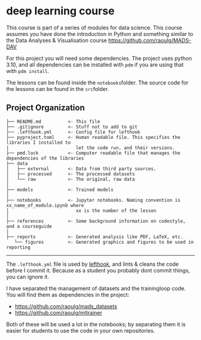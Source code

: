 deep learning course
==============================

This course is part of a series of modules for data science.
This course assumes you have done the introduction in Python and something similar to the Data Analyses & Visualisation course https://github.com/raoulg/MADS-DAV

For this project you will need some dependencies.
The project uses python 3.10, and all dependencies can be installed with `pdm` if you are using that with `pdm install`.

The lessons can be found inside the `notebooks`folder.
The source code for the lessons can be found in the `src`folder.


Project Organization
------------

    ├── README.md          <- This file
    ├── .gitignore         <- Stuff not to add to git
    ├── .lefthook.yml      <- Config file for lefthook
    ├── pyproject.toml     <- Human readable file. This specifies the libraries I installed to
    |                         let the code run, and their versions.
    ├── pmd.lock           <- Computer readable file that manages the dependencies of the libraries
    ├── data
    │   ├── external       <- Data from third party sources.
    │   ├── processed      <- The processed datasets
    │   └── raw            <- The original, raw data
    │
    ├── models             <- Trained models
    │
    ├── notebooks          <- Jupyter notebooks. Naming convention is xx_name_of_module.ipynb where
    │                         xx is the number of the lesson
    │
    ├── references         <- Some background information on codestyle, and a courseguide
    │
    ├── reports            <- Generated analysis like PDF, LaTeX, etc.
       └── figures         <- Generated graphics and figures to be used in reporting

--------

The `.lefthook.yml` file is used by [lefthook](https://github.com/evilmartians/lefthook), and lints & cleans the code before I commit it. Because as a student you probably dont commit things, you can ignore it.

I have separated the management of datasets and the trainingloop code. You will find them as dependencies in the project:
- https://github.com/raoulg/mads_datasets
- https://github.com/raoulg/mltrainer

Both of these will be used a lot in the notebooks; by separating them it is easier for students to use the code in your own repositories.


